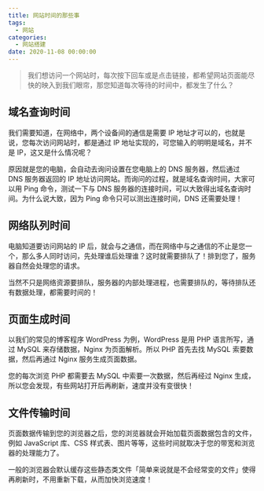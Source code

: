 ```yaml
---
title: 网站时间的那些事
tags:
  - 网站
categories:
  - 网站搭建
date: 2020-11-08 00:00:00
---
```


> 我们想访问一个网站时，每次按下回车或是点击链接，都希望网站页面能尽快的映入到我们眼帘，那您知道每次等待的时间中，都发生了什么？

<!-- more -->

## 域名查询时间

我们需要知道，在网络中，两个设备间的通信是需要 IP 地址才可以的，也就是说，您每次访问网站时，都是通过 IP 地址实现的，可您输入的明明是域名，并不是 IP，这又是什么情况呢？

原因就是您的电脑，会自动去询问设置在您电脑上的 DNS 服务器，然后通过 DNS 服务器返回的 IP 地址访问网站。而询问的过程，就是域名查询时间，大家可以用 Ping 命令，测试一下与 DNS 服务器的连接时间，可以大致得出域名查询时间。为什么说大致，因为 Ping 命令只可以测出连接时间，DNS 还需要处理！

## 网络队列时间

电脑知道要访问网站的 IP 后，就会与之通信，而在网络中与之通信的不止是您一个，那么多人同时访问，先处理谁后处理谁？这时就需要排队了！排到您了，服务器自然会处理您的请求。

当然不只是网络资源要排队，服务器的内部处理进程，也需要排队的，等待排队还有数据处理，都需要时间的！

## 页面生成时间

以我们的常见的博客程序 WordPress 为例，WordPress 是用 PHP 语言所写，通过 MySQL 来存储数据，Nginx 为页面解析。所以 PHP 首先去找 MySQL 索要数据，然后再通过 Nginx 服务生成页面数据。

您的每次浏览 PHP 都需要去 MySQL 中索要一次数据，然后再经过 Nginx 生成，所以您会发现，有些网站打开后再刷新，速度并没有变很快！

## 文件传输时间

页面数据传输到您的浏览器之后，您的浏览器就会开始加载页面数据包含的文件，例如 JavaScript 库、CSS 样式表、图片等等，这些时间就取决于您的带宽和浏览器的处理能力了。

一般的浏览器会默认缓存这些静态类文件「简单来说就是不会经常变的文件」使得再刷新时，不用重新下载，从而加快浏览速度！
